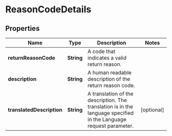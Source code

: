 
# ReasonCodeDetails

## Properties
Name | Type | Description | Notes
------------ | ------------- | ------------- | -------------
**returnReasonCode** | **String** | A code that indicates a valid return reason. | 
**description** | **String** | A human readable description of the return reason code. | 
**translatedDescription** | **String** | A translation of the description. The translation is in the language specified in the Language request parameter. |  [optional]



